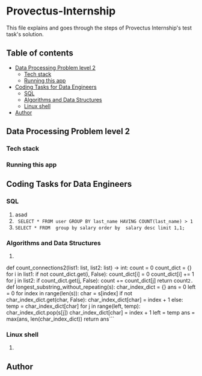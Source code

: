 # Provectus-Internship
This file explains and goes through the steps of Provectus Internship's test task's 
solution. 

## Table of contents
- [Data Processing Problem level 2](#data-Processing-Problem-level-2)
  - [Tech stack](#tech-stack)
  - [Running this app](#running-this-app)
- [Coding Tasks for Data Engineers](#coding-tasks-for-data-engineers)
  - [SQL](#sql)
  - [Algorithms and Data Structures](#dsa)
  - [Linux shell](#linux-shell)
- [Author](#author)

<a name="coding-tasks-for-data-engineers"></a>
## Data Processing Problem level 2

### Tech stack

<a name="running-this-app"></a>
### Running this app

<a name="coding-tasks-for-data-engineers"></a>
## Coding Tasks for Data Engineers

<a name="sql"></a>
### SQL

1. asad
2. ``` SELECT * FROM user GROUP BY last_name HAVING COUNT(last_name) > 1```
3. ```SELECT * FROM  group by salary order by  salary desc limit 1,1;```

<a name="dsa"></a>
### Algorithms and Data Structures

1. ```
def count_connections2(list1: list, list2: list) -> int:
    count = 0
    count_dict = {}
    for i in list1:
        if not count_dict.get(i, False):
            count_dict[i] = 0
        count_dict[i] += 1
    for j in list2:
        if count_dict.get(j, False):
            count += count_dict[j]
    return count```
2. ```
def longest_substring_without_repeating(s):
    char_index_dict = {}
    ans = 0
    left = 0
    for index in range(len(s)):
        char = s[index]
        if not char_index_dict.get(char, False):
            char_index_dict[char] = index + 1
        else:
            temp = char_index_dict[char]
            for j in range(left, temp):
                char_index_dict.pop(s[j])
            char_index_dict[char] = index + 1
            left = temp
        ans = max(ans, len(char_index_dict))
    return ans```


<a name="linux-shell"></a>
### Linux shell
1. ```$

<a name="author"></a>
## Author

